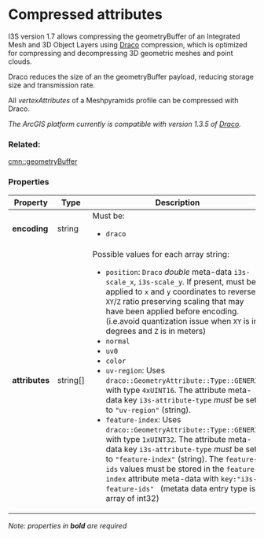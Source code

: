 # Compressed attributes

 I3S version 1.7 allows compressing the geometryBuffer of an Integrated Mesh and 3D Object Layers using [Draco](https://github.com/google/draco) compression, which is optimized for compressing and decompressing 3D geometric meshes and point clouds.

Draco reduces the size of an the geometryBuffer payload, reducing storage size and transmission rate.

All *vertexAttributes* of a Meshpyramids profile can be compressed with Draco.

*The ArcGIS platform currently is compatible with version 1.3.5 of [Draco](https://github.com/google/draco/blob/master/README.md#version-135-release).*

### Related:

[cmn::geometryBuffer](geometryBuffer.cmn.md)
### Properties

| Property | Type | Description |
| --- | --- | --- |
| **encoding** | string | <div>Must be:<ul><li>`draco`</li></ul></div> |
| **attributes** | string[] | <div>Possible values for each array string:<ul><li>`position`: `Draco` _double_ meta-data `i3s-scale_x`, `i3s-scale_y`. If present, must be applied to `x` and `y` coordinates to reverse `XY`/`Z` ratio preserving scaling that may have been applied before encoding. (i.e.avoid quantization issue when `XY` is in degrees and `Z` is in meters)</li><li>`normal`</li><li>`uv0`</li><li>`color`</li><li>`uv-region`: Uses `draco::GeometryAttribute::Type::GENERIC` with type `4xUINT16`. The attribute meta-data key `i3s-attribute-type` *must* be set to `"uv-region"` (string).</li><li>`feature-index`: Uses `draco::GeometryAttribute::Type::GENERIC` with type `1xUINT32`. The attribute meta-data key `i3s-attribute-type` *must* be set to `"feature-index"` (string). The `feature-ids` values must be stored in the `feature-index` attribute meta-data with `key:"i3s-feature-ids" ` (metata data entry type is array of int32)</li></ul></div> |

*Note: properties in **bold** are required*

